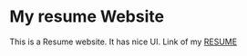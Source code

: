 # My resume Website
This is a Resume website.
It has nice UI.
Link of my [RESUME](https://prasanna-thapa.herokuapp.com/)
